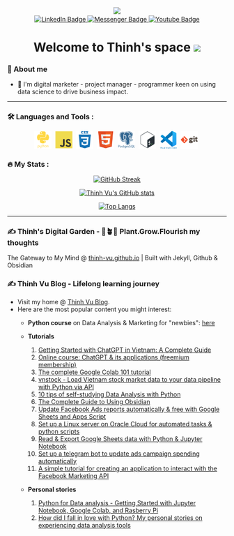 <div id="header" align="center">
  <img src="https://media.giphy.com/media/M9gbBd9nbDrOTu1Mqx/giphy.gif" width="100"/>
</div>

<div id="badges" align="center">
  <a href="https://www.linkedin.com/in/thinh-vu">
    <img src="https://img.shields.io/badge/LinkedIn-blue?style=for-the-badge&logo=linkedin&logoColor=white" alt="LinkedIn Badge"/>
  </a>
  <a href="https://www.messenger.com/t/mr.thinh.ueh">
    <img src="https://img.shields.io/badge/Messenger-00B2FF?style=for-the-badge&logo=messenger&logoColor=white" alt="Messenger Badge"/>
  </a>
  <a href="https://www.youtube.com/channel/UCYgG-bmk92OhYsP20TS0MbQ">
    <img src="https://img.shields.io/badge/YouTube-red?style=for-the-badge&logo=youtube&logoColor=white" alt="Youtube Badge"/>
  </a>
</div>

<h1 align="center">
  Welcome to Thinh's space
  <img src="https://media.giphy.com/media/hvRJCLFzcasrR4ia7z/giphy.gif" width="30px"/>
</h1>


### 🐳 About me

- :telescope: I'm digital marketer - project manager - programmer keen on using data science to drive business impact.

---

### :hammer_and_wrench: Languages and Tools :

<div align="center">
  <img src="https://github.com/devicons/devicon/blob/master/icons/python/python-plain-wordmark.svg"  title="Python" alt="Python" width="40" height="40"/>&nbsp;    
  <img src="https://github.com/devicons/devicon/blob/master/icons/javascript/javascript-original.svg" title="JavaScript" alt="JavaScript" width="40" height="40"/>&nbsp;
  <img src="https://github.com/devicons/devicon/blob/master/icons/css3/css3-plain-wordmark.svg"  title="CSS3" alt="CSS" width="40" height="40"/>&nbsp;
  <img src="https://github.com/devicons/devicon/blob/master/icons/html5/html5-original.svg" title="HTML5" alt="HTML" width="40" height="40"/>&nbsp;
  <img src="https://github.com/devicons/devicon/blob/master/icons/postgresql/postgresql-plain-wordmark.svg" title="PostgresSQL"  alt="PostgresSQL" width="40" height="40"/>&nbsp;
  <img src="https://github.com/devicons/devicon/blob/master/icons/bash/bash-original.svg" title="Bash"  alt="Bash" width="40" height="40"/>&nbsp;
  <img src="https://github.com/devicons/devicon/blob/master/icons/vscode/vscode-original-wordmark.svg" title="VSCode" **alt="VSCode" width="40" height="40"/>&nbsp;
  <img src="https://github.com/devicons/devicon/blob/master/icons/git/git-original-wordmark.svg" title="Git" **alt="Git" width="40" height="40"/>&nbsp;
</div>


### :fire: My Stats :
<div align="center">

[![GitHub Streak](https://github-readme-streak-stats.herokuapp.com?user=thinh-vu&theme=dark&hide_border=true)](https://git.io/streak-stats)

[![Thinh Vu's GitHub stats](https://github-readme-stats.vercel.app/api?username=thinh-vu&theme=vision-friendly-dark)](https://github.com/thinh-vu/github-readme-stats)

[![Top Langs](https://github-readme-stats.vercel.app/api/top-langs/?username=thinh-vu&layout=compact&theme=vision-friendly-dark)](https://github.com/thinh-vu/github-readme-stats)

</div>

---
### :writing_hand: Thinh's Digital Garden - 🌱🪴🌻 Plant.Grow.Flourish my thoughts
The Gateway to My Mind @ [thinh-vu.github.io](https://thinh-vu.github.io/) | Built with Jekyll, Github & Obsidian

### :writing_hand: Thinh Vu Blog - Lifelong learning journey

- Visit my home @ [Thinh Vu Blog](https://thinhvu.com).
- Here are the most popular content you might interest:
  - **Python course** on Data Analysis & Marketing for "newbies": [here](https://thinhvu.com/khoa-hoc-python-course?utm_source=github&utm_medium=readme-home)
  - **Tutorials**
    1. [Getting Started with ChatGPT in Vietnam: A Complete Guide](https://thinhvu.com/2023/01/26/huong-dan-su-dung-chatgpt-day-du/)
    2. [Online course: ChatGPT & its applications (freemium membership)](https://thinhvu.com/2023/02/14/khoa-hoc-chatgpt-ung-dung-mien-phi-vietnam/)
    3. [The complete Google Colab 101 tutorial](https://thinhvu.com/2021/07/29/huong-dan-su-dung-google-colab-tutorial-101?utm_source=github&utm_medium=readme-home)
    4. [vnstock - Load Vietnam stock market data to your data pipeline with Python via API](https://thinhvu.com/2022/09/22/vnstock-api-tai-du-lieu-chung-khoan-python?utm_source=github&utm_medium=readme-home)
    5. [10 tips of self-studying Data Analysis with Python](https://thinhvu.com/2022/10/09/kinh-nghiem-tu-hoc-data-analysis-python?utm_source=github&utm_medium=readme-home)
    6. [The Complete Guide to Using Obsidian](https://thinhvu.com/2023/01/29/huong-dan-su-dung-obsidian-toan-tap/)
    7. [Update Facebook Ads reports automatically & free with Google Sheets and Apps Script](https://thinhvu.com/2021/10/16/bao-cao-facebook-ads-tu-dong-google-sheets?utm_source=github&utm_medium=readme-home)
    8. [Set up a Linux server on Oracle Cloud for automated tasks & python scripts](https://thinhvu.com/2021/06/26/thiet-lap-linux-server-chay-python-tu-dong-voi-oracle-cloud?utm_source=github&utm_medium=readme-home)
    9. [Read & Export Google Sheets data with Python & Jupyter Notebook](https://thinhvu.com/2021/05/27/doc-va-xuat-du-lieu-google-sheets-voi-python?utm_source=github&utm_medium=readme-home)
    10. [Set up a telegram bot to update ads campaign spending automatically](https://thinhvu.com/2021/04/11/tao-alert-bot-telegram-chi-phi-facebook-ad?utm_source=github&utm_medium=readme-home)
    11. [A simple tutorial for creating an application to interact with the Facebook Marketing API](https://thinhvu.com/2021/04/10/tao-ung-dung-token-facebook-marketing-api?utm_source=github&utm_medium=readme-home)
   
   - **Personal stories**
      1. [Python for Data analysis - Getting Started with Jupyter Notebook, Google Colab, and Rasberry Pi](https://thinhvu.com/2021/02/15/phan-tich-du-lieu-voi-python-google-colab?utm_source=github&utm_medium=readme-home)
      2.  [How did I fall in love with Python? My personal stories on experiencing data analysis tools](https://thinhvu.com/2021/03/28/toi-den-voi-python-tool-phan-tich-du-lieu?utm_source=github&utm_medium=readme-home)
